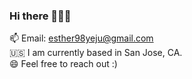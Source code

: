 ### Hi there 🙋🏻‍♀️ 

📫  Email: esther98yeju@gmail.com 
<br/>
🇺🇸  I am currently based in San Jose, CA.
<br/>
😄  Feel free to reach out :)





<!--
**YejuAhn/yejuahn** is a ✨ _special_ ✨ repository because its `README.md` (this file) appears on your GitHub profile.

Here are some ideas to get you started:

- 🔭 I’m currently working on ...
- 🌱 I’m currently learning ...
- 👯 I’m looking to collaborate on ...
- 🤔 I’m looking for help with ...
- 💬 Ask me about ...
- 📫 How to reach me: ...
- 😄 Pronouns: ...
- ⚡ Fun fact: ...
-->

